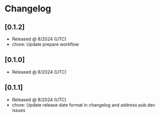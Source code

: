 # Changelog

## [0.1.2]

- Released @ 8/2024 (UTC)
- chore: Update prepare workflow

## [0.1.0]

- Released @ 8/2024 (UTC)


## [0.1.1]

- Released @ 8/2024 (UTC)
- chore: Update release date format in changelog and address pub.dev issues
